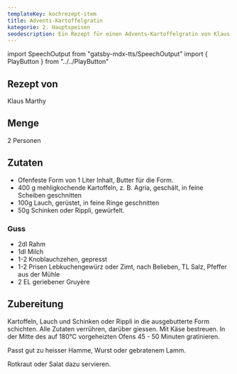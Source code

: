 ```yaml
---
templateKey: kochrezept-item
title: Advents-Kartoffelgratin
kategorie: 2. Hauptspeisen
seodescription: Ein Rezept für einen Advents-Kartoffelgratin von Klaus Marthy.
---
```

import SpeechOutput from "gatsby-mdx-tts/SpeechOutput"
import { PlayButton } from "../../PlayButton"

<SpeechOutput id="kochrezept-klaus-marthy-advents-kartoffelgratin" customPlayButton={PlayButton}>

## Rezept von

Klaus Marthy

## Menge

2 Personen

## Zutaten

* Ofenfeste Form von 1 Liter Inhalt,  Butter für die Form. 
* 400 g mehligkochende Kartoffeln, z. B. Agria, geschält, in feine Scheiben geschnitten  
* 100g Lauch, gerüstet, in feine Ringe geschnitten 
* 50g Schinken oder Rippli, gewürfelt.

### Guss

* 2dl Rahm  
* 1dl Milch
* 1-2 Knoblauchzehen, gepresst
* 1-2 Prisen Lebkuchengewürz oder Zimt, nach Belieben, TL Salz, Pfeffer aus der Mühle  
* 2 EL geriebener Gruyère   

## Zubereitung

Kartoffeln, Lauch und Schinken oder Rippli in die ausgebutterte Form schichten. Alle Zutaten verrühren, darüber giessen. Mit Käse bestreuen. In der Mitte des auf 180°C vorgeheizten Ofens 45 - 50 Minuten gratinieren.  

Passt gut zu heisser Hamme, Wurst oder gebratenem Lamm. 

Rotkraut oder Salat dazu servieren. 

</SpeechOutput>